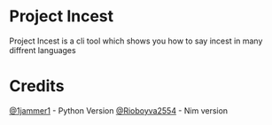 # Project Incest

Project Incest is a cli tool which shows you how to say incest in many diffrent languages

# Credits
[@1jammer1](https://github.com/1jammer1) - Python Version
[@Rioboyva2554](https://github.com/Rioboyva2554) - Nim version
